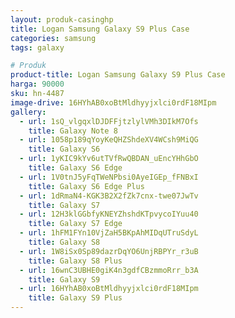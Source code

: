 ```yaml
---
layout: produk-casinghp
title: Logan Samsung Galaxy S9 Plus Case
categories: samsung
tags: galaxy

# Produk
product-title: Logan Samsung Galaxy S9 Plus Case
harga: 90000
sku: hn-4487
image-drive: 16HYhAB0xoBtMldhyyjxlci0rdF18MIpm
gallery:
  - url: 1sQ_vlgqxlDJDFFjtzlylVMh3DIkM7Ofs
    title: Galaxy Note 8
  - url: 1058p189qYoyKeQHZShdeXV4WCsh9MiQG
    title: Galaxy S6
  - url: 1yKIC9kYv6utTVfRwQBDAN_uEncYHhGbO
    title: Galaxy S6 Edge
  - url: 1V0tnJ5yFqTWeNPbsi0AyeIGEp_fFNBxI
    title: Galaxy S6 Edge Plus
  - url: 1dRmaN4-KGK3B2X2fZk7cnx-twe07JwTv
    title: Galaxy S7
  - url: 12H3klGGbfyKNEYZhshdKTpvycoIYuu40
    title: Galaxy S7 Edge
  - url: 1hFM1FYn10VjZaH5BKpAhMIDqUTruSdyL
    title: Galaxy S8
  - url: 1W8iSx0Sp89dazrDqYO6UnjRBPYr_r3uB
    title: Galaxy S8 Plus
  - url: 16wnC3UBHE0giK4n3gdfCBzmmoRrr_b3A
    title: Galaxy S9
  - url: 16HYhAB0xoBtMldhyyjxlci0rdF18MIpm
    title: Galaxy S9 Plus
---
```

